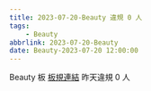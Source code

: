 ```yaml
---
title: 2023-07-20-Beauty 違規 0 人
tags:
    - Beauty
abbrlink: 2023-07-20-Beauty
date: Beauty-2023-07-20 12:00:00
---
```

Beauty 板 [板規連結](https://www.ptt.cc/bbs/Beauty/M.1630069980.A.84B.html)
昨天違規 0 人
